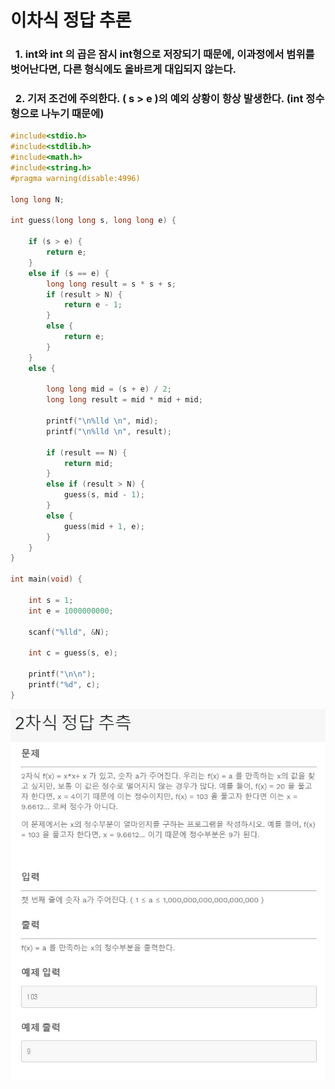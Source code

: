 <h1> 이차식 정답 추론 </h1>

<h3>&nbsp;&nbsp;1. int와 int 의 곱은 잠시 int형으로 저장되기 때문에, 이과정에서 범위를 벗어난다면, 다른 형식에도 올바르게 대입되지 않는다.</h3>
<h3>&nbsp;&nbsp;2. 기저 조건에 주의한다. ( s > e )의 예외 상황이 항상 발생한다. (int 정수형으로 나누기 때문에) </h3>

```cpp
#include<stdio.h>
#include<stdlib.h>
#include<math.h>
#include<string.h>
#pragma warning(disable:4996)

long long N;

int guess(long long s, long long e) {

	if (s > e) {
		return e;
	}
	else if (s == e) {
		long long result = s * s + s;
		if (result > N) {
			return e - 1;
		}
		else {
			return e;
		}
	}
	else {

		long long mid = (s + e) / 2;
		long long result = mid * mid + mid;
		
		printf("\n%lld \n", mid);
		printf("\n%lld \n", result);

		if (result == N) {
			return mid;
		}
		else if (result > N) {
			guess(s, mid - 1);
		}
		else {
			guess(mid + 1, e);
		}
	}
}

int main(void) {

	int s = 1;
	int e = 1000000000;

	scanf("%lld", &N);

	int c = guess(s, e);

	printf("\n\n");
	printf("%d", c);
}

```
![two_d_guess_quiz](/img/two_d_guess.JPG)
